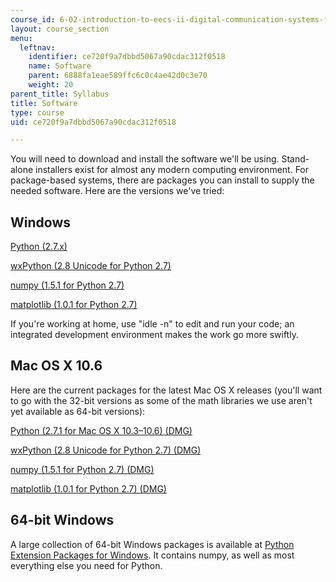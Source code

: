 ```yaml
---
course_id: 6-02-introduction-to-eecs-ii-digital-communication-systems-fall-2012
layout: course_section
menu:
  leftnav:
    identifier: ce720f9a7dbbd5067a90cdac312f0518
    name: Software
    parent: 6888fa1eae589ffc6c0c4ae42d0c3e70
    weight: 20
parent_title: Syllabus
title: Software
type: course
uid: ce720f9a7dbbd5067a90cdac312f0518

---
```


You will need to download and install the software we'll be using. Stand-alone installers exist for almost any modern computing environment. For package-based systems, there are packages you can install to supply the needed software. Here are the versions we've tried:

Windows
-------

[Python (2.7.x)](http://python.org/download/)

[wxPython (2.8 Unicode for Python 2.7)](http://www.wxpython.org/download.php)

[numpy (1.5.1 for Python 2.7)](http://sourceforge.net/projects/numpy/files/NumPy/1.5.1/)

[matplotlib (1.0.1 for Python 2.7)](http://sourceforge.net/projects/matplotlib/files/)

If you're working at home, use "idle -n" to edit and run your code; an integrated development environment makes the work go more swiftly.

Mac OS X 10.6
-------------

Here are the current packages for the latest Mac OS X releases (you'll want to go with the 32-bit versions as some of the math libraries we use aren't yet available as 64-bit versions):

[Python (2.7.1 for Mac OS X 10.3–10.6) (DMG)](http://python.org/ftp/python/2.7.1/python-2.7.1-macosx10.3.dmg)

[wxPython (2.8 Unicode for Python 2.7) (DMG)](http://downloads.sourceforge.net/wxpython/wxPython2.8-osx-unicode-2.8.11.0-universal-py2.7.dmg)

[numpy (1.5.1 for Python 2.7) (DMG)](http://sourceforge.net/projects/numpy/files/NumPy/1.5.1/numpy-1.5.1-py2.7-python.org-macosx10.5.dmg/download)

[matplotlib (1.0.1 for Python 2.7) (DMG)](http://sourceforge.net/projects/matplotlib/files/matplotlib/matplotlib-1.0.1/matplotlib-1.0.1-python.org-32bit-py2.7-macosx10.3.dmg/download)

64-bit Windows
--------------

A large collection of 64-bit Windows packages is available at [Python Extension Packages for Windows](http://www.lfd.uci.edu/~gohlke/pythonlibs/). It contains numpy, as well as most everything else you need for Python.